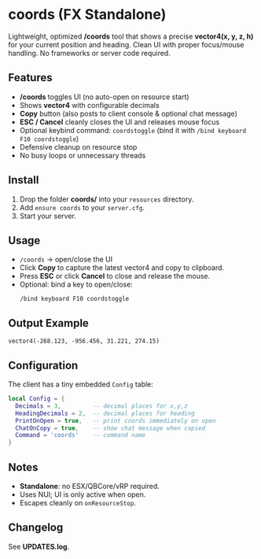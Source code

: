# coords (FX Standalone)

Lightweight, optimized **/coords** tool that shows a precise **vector4(x, y, z, h)** for your current position and heading. Clean UI with proper focus/mouse handling. No frameworks or server code required.

## Features
- **/coords** toggles UI (no auto-open on resource start)
- Shows **vector4** with configurable decimals
- **Copy** button (also posts to client console & optional chat message)
- **ESC / Cancel** cleanly closes the UI and releases mouse focus
- Optional keybind command: `coordstoggle` (bind it with `/bind keyboard F10 coordstoggle`)
- Defensive cleanup on resource stop
- No busy loops or unnecessary threads

## Install
1. Drop the folder **coords/** into your `resources` directory.
2. Add `ensure coords` to your `server.cfg`.
3. Start your server.

## Usage
- `/coords` → open/close the UI
- Click **Copy** to capture the latest vector4 and copy to clipboard.
- Press **ESC** or click **Cancel** to close and release the mouse.
- Optional: bind a key to open/close:
  ```
  /bind keyboard F10 coordstoggle
  ```

## Output Example
```
vector4(-268.123, -956.456, 31.221, 274.15)
```

## Configuration
The client has a tiny embedded `Config` table:
```lua
local Config = {
  Decimals = 3,         -- decimal places for x,y,z
  HeadingDecimals = 2,  -- decimal places for heading
  PrintOnOpen = true,   -- print coords immediately on open
  ChatOnCopy = true,    -- show chat message when copied
  Command = 'coords'    -- command name
}
```

## Notes
- **Standalone**: no ESX/QBCore/vRP required.
- Uses NUI; UI is only active when open.
- Escapes cleanly on `onResourceStop`.

## Changelog
See **UPDATES.log**.
